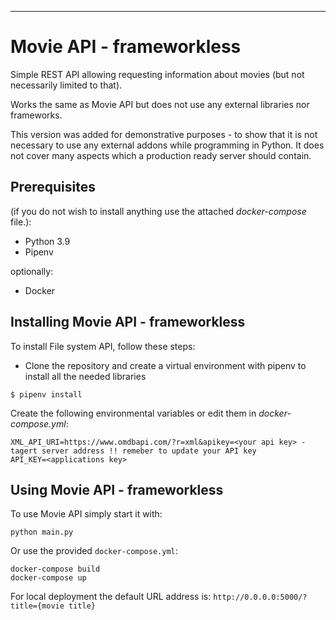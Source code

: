 --------------------
# Movie API - frameworkless
Simple REST API allowing requesting information about movies (but not necessarily limited to that).


Works the same as Movie API but does not use any external libraries nor frameworks.


This version was added for demonstrative purposes - to show that it is not necessary to use any external addons while
programming in Python. It does not cover many aspects which a production ready server should contain.
  
## Prerequisites
(if you do not wish to install anything use the attached *docker-compose* file.):
* Python 3.9
* Pipenv

optionally: 
* Docker


## Installing Movie API - frameworkless

To install File system API, follow these steps:
* Clone the repository and create a virtual environment with pipenv to install all the needed libraries
```
$ pipenv install
```
Create the following environmental variables or edit them in *docker-compose.yml*:
```
XML_API_URI=https://www.omdbapi.com/?r=xml&apikey=<your api key> - tagert server address !! remeber to update your API key
API_KEY=<applications key>
```

## Using Movie API - frameworkless

To use Movie API simply start it with:
```
python main.py
```
Or use the provided `docker-compose.yml`:
```
docker-compose build
docker-compose up
```

For local deployment the default URL address is: `http://0.0.0.0:5000/?title={movie title}`